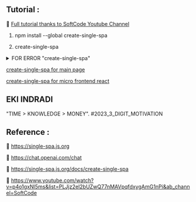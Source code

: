 ## Tutorial : 

:link: [Full tutorial thanks to SoftCode Youtube Channel](https://www.youtube.com/watch?v=p4o1gxNl5ms&list=PLJjz2el2bUZwQ77nMAVpqfdxygAmG1nPi&ab_channel=SoftCode)

1. npm install --global create-single-spa 

2. create-single-spa  


<details>
  <summary>FOR ERROR "create-single-spa"</summary>

```sh
create-single-spa : File C:\NVM_MANUAL\nodejs\create-single-spa.ps1 cannot be loaded because running scripts is disabled on 
this system. For more information, see about_Execution_Policies at https:/go.microsoft.com/fwlink/?LinkID=135170.
At line:1 char:1
+ create-single-spa
+ ~~~~~~~~~~~~~~~~~
    + CategoryInfo          : SecurityError: (:) [], PSSecurityException
    + FullyQualifiedErrorId : UnauthorizedAccess
```


solution :
:link:  https://stackoverflow.com/questions/59561788/im-getting-error-like-this-while-creating-react-app

Open powershell as an administrator.
Run the following command set-executionpolicy remotesigned
Try again.
This worked for me.

</details>

[create-single-spa for main page](https://github.com/EKI-INDRADI/eki-nodejs-microfrontend-single-spa/blob/SANDBOX/1_eki_fe_main_framework_readme.md)

[create-single-spa for micro frontend react](https://github.com/EKI-INDRADI/eki-nodejs-microfrontend-single-spa/blob/SANDBOX/3_eki_fe_b_react_readme.md)



## EKI INDRADI

"TIME > KNOWLEDGE > MONEY". #2023_3_DIGIT_MOTIVATION

## Reference : 

:link: https://single-spa.js.org

:link: https://chat.openai.com/chat

:link: https://single-spa.js.org/docs/create-single-spa

:link: https://www.youtube.com/watch?v=p4o1gxNl5ms&list=PLJjz2el2bUZwQ77nMAVpqfdxygAmG1nPi&ab_channel=SoftCode
